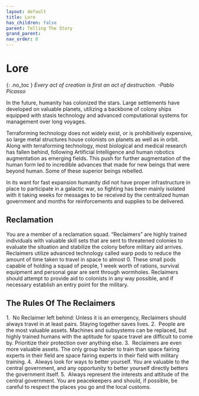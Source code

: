 ```yaml
---
layout: default
title: Lore
has_children: false
parent: Telling The Story
grand_parent: 
nav_order: 0
---
```

# Lore
{: .no_toc }
*Every act of creation is first an act of destruction. -Pablo Picasso*

In the future, humanity has colonized the stars. Large settlements have developed on valuable planets, utilizing a backbone of colony ships equipped with stasis technology and advanced computational systems for management over long voyages. 

Terraforming technology does not widely exist, or is prohibitively expensive, so large metal structures house colonists on planets as well as in orbit. Along with terraforming technology, most biological and medical research has fallen behind, following Artificial Intelligence and human robotics augmentation as emerging fields. This push for further augmentation of the human form led to incredible advances that made for new beings that were beyond human. Some of these superior beings rebelled.

In its want for fast expansion humanity did not have proper infrastructure in place to participate in a galactic war, so fighting has been mainly isolated with it taking weeks for messages to be received by the centralized human government and months for reinforcements and supplies to be delivered.

## Reclamation
You are a member of a reclamation squad. “Reclaimers” are highly trained individuals with valuable skill sets that are sent to threatened colonies to evaluate the situation and stabilize the colony before military aid arrives. Reclaimers utilize advanced technology called warp pods to reduce the amount of time taken to travel in space to almost 0. These small pods capable of holding a squad of people, 1 week worth of rations, survival equipment and personal gear are sent through wormholes. Reclaimers should attempt to provide aid to colonists in any way possible, and if necessary establish an entry point for the military.

## The Rules Of The Reclaimers
1.  No Reclaimer left behind: Unless it is an emergency, Reclaimers should always travel in at least pairs. Staying together saves lives.
2.  People are the most valuable assets. Machines and subsystems can be replaced, but highly trained humans with the aptitude for space travel are difficult to come by. Prioritize their protection over anything else.
3.  Reclaimers are even more valuable assets. The only group harder to train than space fairing experts in their field are space fairing experts in their field with military training.
4.  Always look for ways to better yourself. You are valuable to the central government, and any opportunity to better yourself directly betters the government itself.
5.  Always represent the interests and attitude of the central government. You are peacekeepers and should, if possible, be careful to respect the places you go and the local customs.